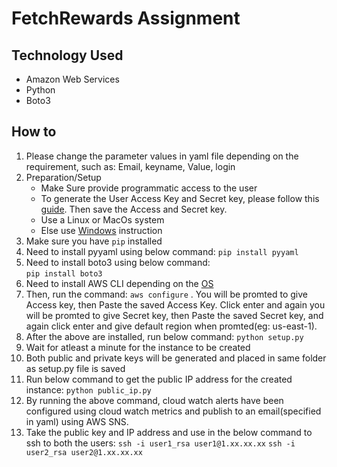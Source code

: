 # FetchRewards Assignment

## Technology Used 

  - Amazon Web Services
  - Python 
  - Boto3

## How to 
  1. Please change the parameter values in yaml file depending on the requirement, such as: Email, keyname, Value, login
  2. Preparation/Setup 
     - Make Sure provide programmatic access to the user
     - To generate the User Access Key and Secret key, please follow this [guide](https://docs.aws.amazon.com/general/latest/gr/aws-sec-cred-types.html). Then save the Access and Secret key.
     - Use a Linux or MacOs system 
     - Else use [Windows](https://gitforwindows.org) instruction
  3. Make sure you have ```pip``` installed
  4. Need to install pyyaml using below command:
      ```pip install pyyaml```
  5. Need to install boto3 using below command:   
      ```pip install boto3```
  6. Need to install AWS CLI depending on the [OS](https://docs.aws.amazon.com/cli/latest/userguide/install-cliv1.html)
  7. Then, run the command: 
       ```aws configure``` .
	You will be promted to give Access key, then Paste the saved Access Key. Click enter and again you will be promted to give Secret key, then Paste the saved Secret key, and again click enter and give default region when promted(eg: us-east-1).
  8. After the above are installed, run below command:
      ```python setup.py```
  9. Wait for atleast a minute for the instance to be created
  10. Both public and private keys will be generated and placed in same folder as setup.py file is saved
  11. Run below command to get the public IP address for the created instance:
        ```python public_ip.py```
  12. By running the above command, cloud watch alerts have been configured using cloud watch metrics and publish to an email(specified in yaml) using AWS SNS.
  13. Take the public key and IP address and use in the below command to ssh to both the users:
        ```ssh -i user1_rsa user1@1.xx.xx.xx```
        ```ssh -i user2_rsa user2@1.xx.xx.xx```
